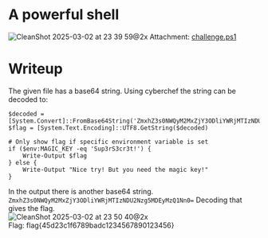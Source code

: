 # A powerful shell
![CleanShot 2025-03-02 at 23 39 59@2x](https://github.com/user-attachments/assets/bf625b3a-face-41c7-9afb-e3c626e7192e)
Attachment: [challenge.ps1](https://github.com/esheeep/ctf-writeups/blob/main/SnykCon2025/Attachments/challenge.ps1)
# Writeup
The given file has a base64 string. Using cyberchef the string can be decoded to:
```
$decoded = [System.Convert]::FromBase64String('ZmxhZ3s0NWQyM2MxZjY3ODliYWRjMTIzNDU2Nzg5MDEyMzQ1Nn0=')
$flag = [System.Text.Encoding]::UTF8.GetString($decoded)

# Only show flag if specific environment variable is set
if ($env:MAGIC_KEY -eq 'Sup3rS3cr3t!') {
    Write-Output $flag
} else {
    Write-Output "Nice try! But you need the magic key!"
}
```

In the output there is another base64 string. `ZmxhZ3s0NWQyM2MxZjY3ODliYWRjMTIzNDU2Nzg5MDEyMzQ1Nn0=`
Decoding that gives the flag. <br>
![CleanShot 2025-03-02 at 23 50 40@2x](https://github.com/user-attachments/assets/475fca5f-7ba6-45a9-94b5-dcb43ab4597e) <br>
Flag: flag{45d23c1f6789badc1234567890123456}
